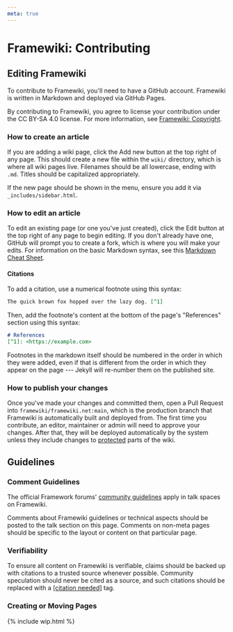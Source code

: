 ```yaml
---
meta: true
---
```

# Framewiki: Contributing
## Editing Framewiki
To contribute to Framewiki, you'll need to have a GitHub account. Framewiki is written in Markdown and deployed via GitHub Pages.

By contributing to Framewiki, you agree to license your contribution under the CC BY-SA 4.0 license. For more information, see [Framewiki: Copyright](/framewiki:copyright).

### How to create an article
If you are adding a wiki page, click the Add new button at the top right of any page. This should create a new file within the `wiki/` directory, which is where all wiki pages live. Filenames should be all lowercase, ending with `.md`. Titles should be capitalized appropriately.

If the new page should be shown in the menu, ensure you add it via `_includes/sidebar.html`.

### How to edit an article
To edit an existing page (or one you've just created), click the Edit button at the top right of any page to begin editing. If you don't already have one, GitHub will prompt you to create a fork, which is where you will make your edits. For information on the basic Markdown syntax, see this [Markdown Cheat Sheet](https://www.markdownguide.org/cheat-sheet/).

#### Citations
To add a citation, use a numerical footnote using this syntax:
```md
The quick brown fox hopped over the lazy dog. [^1]
```
Then, add the footnote's content at the bottom of the page's "References" section using this syntax:
```md
# References
[^1]: <https://example.com>
```

Footnotes in the markdown itself should be numbered in the order in which they were added, even if that is different from the order in which they appear on the page --- Jekyll will re-number them on the published site.

### How to publish your changes
Once you've made your changes and committed them, open a Pull Request into `framewiki/framewiki.net:main`, which is the production branch that Framewiki is automatically built and deployed from. The first time you contribute, an editor, maintainer or admin will need to approve your changes. After that, they will be deployed automatically by the system unless they include changes to [protected](/framewiki:protection) parts of the wiki.

## Guidelines
### Comment Guidelines
The official Framework forums' [community guidelines](https://community.frame.work/t/community-guidelines/5) apply in talk spaces on Framewiki.

Comments about Framewiki guidelines or technical aspects should be posted to the talk section on this page. Comments on non-meta pages should be specific to the layout or content on that particular page. 

### Verifiability
To ensure all content on Framewiki is verifiable, claims should be backed up with citations to a trusted source whenever possible. Community speculation should never be cited as a source, and such citations should be replaced with a [[citation needed]](/framewiki:citation-needed) tag.

### Creating or Moving Pages
{% include wip.html %}
